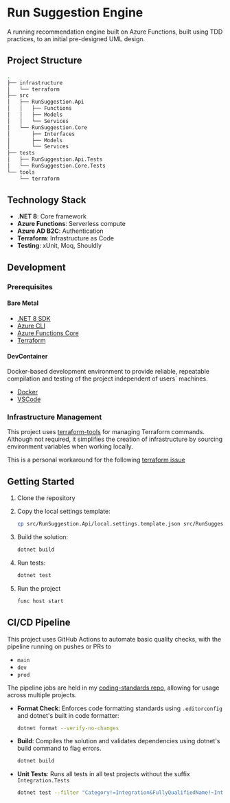 # Run Suggestion Engine

A running recommendation engine built on Azure Functions, built using TDD practices, to an initial pre-designed UML
design.

## Project Structure

```bash
.
├── infrastructure
│   └── terraform
├── src
│   ├── RunSuggestion.Api
│   │   ├── Functions
│   │   ├── Models
│   │   └── Services
│   └── RunSuggestion.Core
│       ├── Interfaces
│       ├── Models
│       └── Services
├── tests
│   ├── RunSuggestion.Api.Tests
│   └── RunSuggestion.Core.Tests
└── tools
    └── terraform
```

## Technology Stack

- **.NET 8**: Core framework
- **Azure Functions**: Serverless compute
- **Azure AD B2C**: Authentication
- **Terraform**: Infrastructure as Code
- **Testing**: xUnit, Moq, Shouldly

## Development

### Prerequisites

#### Bare Metal

- [.NET 8 SDK](https://dotnet.microsoft.com/en-us/download)
- [Azure CLI](https://learn.microsoft.com/en-us/cli/azure/install-azure-cli)
- [Azure Functions Core](https://learn.microsoft.com/en-us/azure/azure-functions/functions-run-local)
- [Terraform](https://developer.hashicorp.com/terraform/tutorials/aws-get-started/install-cli)

#### DevContainer

Docker-based development environment to provide reliable, repeatable compilation and testing of the project independent
of users` machines.

- [Docker](https://docs.docker.com/desktop/)
- [VSCode](https://code.visualstudio.com/download)

### Infrastructure Management

This project uses [terraform-tools](https://github.com/markstanden/terraform-tools) for managing Terraform commands.
Although not required, it simplifies the creation of infrastructure by sourcing environment variables when working
locally.

This is a personal workaround for the
following [terraform issue](https://github.com/hashicorp/terraform-provider-azurerm/issues/27423)

## Getting Started

1. Clone the repository
2. Copy the local settings template:

    ```bash
    cp src/RunSuggestion.Api/local.settings.template.json src/RunSuggestion.Api/local.settings.json
    ```

3. Build the solution:

   ```bash
   dotnet build
   ```

4. Run tests:

   ```bash
   dotnet test
   ```

5. Run the project

    ```bash
   func host start 
   ```

## CI/CD Pipeline

This project uses GitHub Actions to automate basic quality checks, with the pipeline running on pushes or PRs to

- `main`
- `dev`
- `prod`

The pipeline jobs are held in my [coding-standards repo](https://github.com/markstanden/coding-standards), allowing for
usage across multiple projects.

- **Format Check**: Enforces code formatting standards using `.editorconfig` and dotnet's built in code formatter:
   ```bash
   dotnet format --verify-no-changes
   ```

- **Build**: Compiles the solution and validates dependencies using dotnet's build command to flag errors.
   ```bash
   dotnet build
   ```

- **Unit Tests**: Runs all tests in all test projects without the suffix `Integration.Tests`
   ```bash
   dotnet test --filter "Category!=Integration&FullyQualifiedName!~Integration.Tests"
   ```